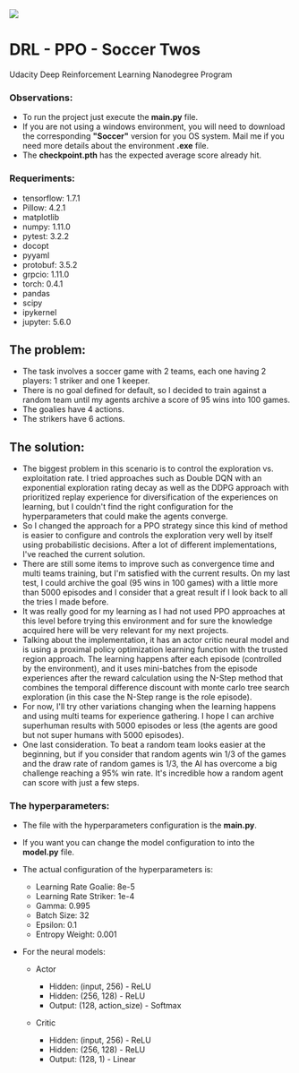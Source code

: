 <img src="https://camo.githubusercontent.com/1471a35ea88bdb4fc0915e31a637cc4295e0771e/68747470733a2f2f73332e616d617a6f6e6177732e636f6d2f766964656f2e756461636974792d646174612e636f6d2f746f706865722f323031382f4175677573742f35623831636430355f736f636365722f736f636365722e706e67">


# DRL - PPO - Soccer Twos
Udacity Deep Reinforcement Learning Nanodegree Program


### Observations:
- To run the project just execute the <b>main.py</b> file.
- If you are not using a windows environment, you will need to download the corresponding <b>"Soccer"</b> version for you OS system. Mail me if you need more details about the environment <b>.exe</b> file.
- The <b>checkpoint.pth</b> has the expected average score already hit.


### Requeriments:
- tensorflow: 1.7.1
- Pillow: 4.2.1
- matplotlib
- numpy: 1.11.0
- pytest: 3.2.2
- docopt
- pyyaml
- protobuf: 3.5.2
- grpcio: 1.11.0
- torch: 0.4.1
- pandas
- scipy
- ipykernel
- jupyter: 5.6.0


## The problem:
- The task involves a soccer game with 2 teams, each one having 2 players: 1 striker and one 1 keeper.
- There is no goal defined for default, so I decided to train against a random team until my agents archive a score
of 95 wins into 100 games.
- The goalies have 4 actions.
- The strikers have 6 actions.

## The solution:
- The biggest problem in this scenario is to control the exploration vs. exploitation rate. I tried approaches
such as Double DQN with an exponential exploration rating decay as well as the DDPG approach with prioritized replay experience
for diversification of the experiences on learning, but I couldn't find the right configuration for the hyperparameters
that could make the agents converge.
- So I changed the approach for a PPO strategy since this kind of method is easier to configure and controls the
exploration very well by itself using probabilistic decisions. After a lot of different implementations, I've reached
the current solution.
- There are still some items to improve such as convergence time and multi teams training, but I'm satisfied with
the current results. On my last test, I could archive the goal (95 wins in 100 games) with a little more than 5000 episodes
and I consider that a great result if I look back to all the tries I made before.
- It was really good for my learning as I had not used PPO approaches at this level before trying this environment and
for sure the knowledge acquired here will be very relevant for my next projects.
- Talking about the implementation, it has an actor critic neural model and is using a proximal policy optimization
learning function with the trusted region approach. The learning happens after each episode (controlled by the environment),
and it uses mini-batches from the episode experiences after the reward calculation using the N-Step method that combines
the temporal difference discount with monte carlo tree search exploration (in this case the N-Step range is the role episode).
- For now, I'll try other variations changing when the learning happens and using multi teams for experience gathering.
I hope I can archive superhuman results with 5000 episodes or less (the agents are good but not super humans with 5000 episodes).
- One last consideration. To beat a random team looks easier at the beginning, but if you consider that random agents win 1/3
of the games and the draw rate of random games is 1/3, the AI has overcome a big challenge reaching a 95% win rate. It's incredible
how a random agent can score with just a few steps.


### The hyperparameters:
- The file with the hyperparameters configuration is the <b>main.py</b>. 
- If you want you can change the model configuration to into the <b>model.py</b> file.
- The actual configuration of the hyperparameters is: 
  - Learning Rate Goalie: 8e-5
  - Learning Rate Striker: 1e-4
  - Gamma: 0.995
  - Batch Size: 32
  - Epsilon: 0.1
  - Entropy Weight: 0.001

- For the neural models:    
  - Actor    
    - Hidden: (input, 256)          - ReLU
    - Hidden: (256, 128)            - ReLU
    - Output: (128, action_size)    - Softmax

  - Critic
    - Hidden: (input, 256)          - ReLU
    - Hidden: (256, 128)            - ReLU
    - Output: (128, 1)              - Linear
